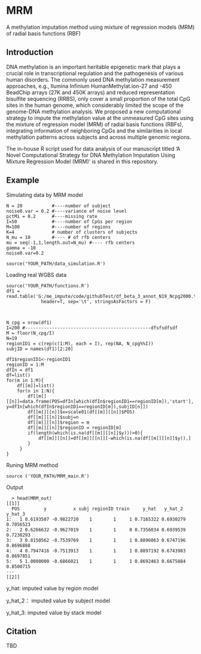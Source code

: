 # MRM
A methylation imputation method using mixture of regression models (MRM) of radial basis functions (RBF)

## Introduction
DNA methylation is an important heritable epigenetic mark that plays a crucial role in transcriptional regulation and the pathogenesis of various human disorders. The commonly used DNA methylation measurement approaches, e.g., llumina Infinium HumanMethylat.ion-27 and -450 BeadChip arrays (27K and 450K arrays) and reduced representation bisulfite sequencing (RRBS), only cover a small proportion of the total CpG sites in the human genome, which considerably limited the scope of the genome-DNA methylation analysis.  We proposed a new computational strategy to impute the methylation value at the unmeasured CpG sites using the mixture of regression model (MRM) of radial basis functions (RBFs), integrating information of neighboring CpGs and the similarities in local methylation patterns across subjects and across multiple genomic regions. 

The in-house R script used for data analysis of our manuscript titled ‘A Novel Computational Strategy for DNA Methylation Imputation Using Mixture Regression Model (MRM)’ is shared in this repository.

## Example
Simulating data by MRM model

    N = 20           #----number of subject
    noise0.var = 0.2 #----variance of noise level
    pctMi = 0.2      #----missing rate
    I=50             #----number of CpGs per region
    M=100            #----number of regions
    K=4              # number of clusters of subjects
    N_mu = 10        #---- # of rfb centers 
    mu = seq(-1,1,length.out=N_mu) #---- rfb centers 
    gamma = -10
    noise0.var=0.2
    
    source('YOUR_PATH/data_simulation.R')

Loading real WGBS data
    
    source('YOUR_PATH/functions.R')
    df1 = read.table('G:/me_impute/code/githubTest/df_beta_3_annot_N19_Ncpg2000.txt',
                 header=T, sep='\t', stringsAsFactors = F)



    N_cpg = nrow(df1)
    I=200 #-----------------------------------------------dfsfsdfsdf
    M = floor(N_cpg/I)
    N=19
    regionID1 = c(rep(c(1:M), each = I), rep(NA, N_cpg%%I))
    subjID = names(df1)[2:20]

    df1$regionID1<-regionID1
    regionID = 1:M
    dfIn = df1
    df=list()
    for(m in 1:M){
        df[[m]]=list()
        for(n in 1:N){
            df[[m]][[n]]=data.frame(POS=dfIn[which(dfIn$regionID1==regionID[m]),'start'], y=dfIn[which(dfIn$regionID1==regionID[m]),subjID[n]])
            df[[m]][[n]]$x=scale01(df[[m]][[n]]$POS)
            df[[m]][[n]]$subj=n
            df[[m]][[n]]$region = m
            df[[m]][[n]]$regionID = regionID[m]
            if(length(which(is.na(df[[m]][[n]]$y)))>0){
                df[[m]][[n]]=df[[m]][[n]][-which(is.na(df[[m]][[n]]$y)),]
            }  
         }
    }
    



Runing MRM method

    source ('YOUR_PATH/MRM_main.R')


Output
    
      > head(MRM_out)
    [[1]]
      POS         y          x subj regionID train     y_hat   y_hat_2   y_hat_3
    1:   1 0.6193507 -0.9822720    1        1     1 0.7165322 0.6930279 0.7056523
    2:   2 0.6266632 -0.9627019    1        1     0 0.7356034 0.6939539 0.7238293
    3:   3 0.8150562 -0.7539769    1        1     1 0.8896063 0.6747196 0.8696888
    4:   4 0.7947416 -0.7513913    1        1     1 0.8897192 0.6743983 0.8697851
    5:   5 1.0000000 -0.6866021    1        1     1 0.8692463 0.6675884 0.8500715
    ---
    [[2]]
    

y_hat: imputed value by region model

y_hat_2： imputed value by subject model

y_hat_3: imputed value by stack model

    
## Citation
TBD

